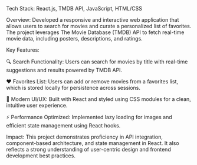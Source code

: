 Tech Stack: React.js, TMDB API, JavaScript, HTML/CSS 

Overview: Developed a responsive and interactive web application that allows users to search for movies and curate a personalized list of favorites. The project leverages The Movie Database (TMDB) API to fetch real-time movie data, including posters, descriptions, and ratings.

Key Features:

🔍 Search Functionality: Users can search for movies by title with real-time suggestions and results powered by TMDB API.

❤️ Favorites List: Users can add or remove movies from a favorites list, which is stored locally for persistence across sessions.

🎨 Modern UI/UX: Built with React and styled using CSS modules for a clean, intuitive user experience.

⚡ Performance Optimized: Implemented lazy loading for images and efficient state management using React hooks.

Impact: This project demonstrates proficiency in API integration, component-based architecture, and state management in React. It also reflects a strong understanding of user-centric design and frontend development best practices.
